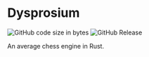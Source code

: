 # Dysprosium
![GitHub code size in bytes](https://img.shields.io/github/languages/code-size/funnsam/Dysprosium)
![GitHub Release](https://img.shields.io/github/v/release/funnsam/Dysprosium)

An average chess engine in Rust.
